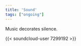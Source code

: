 ```yaml
---
title: 'Sound'
tags: ["ongoing"]
---
```


Music decorates silence.

{{< soundcloud-user 7299192 >}}

